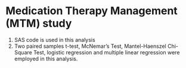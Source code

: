 # Medication Therapy Management (MTM) study 
1. SAS code is used in this analysis
2. Two paired samples t-test, McNemar’s Test, Mantel-Haenszel Chi-Square Test, logistic regression and multiple linear regression were   employed in this analysis.
